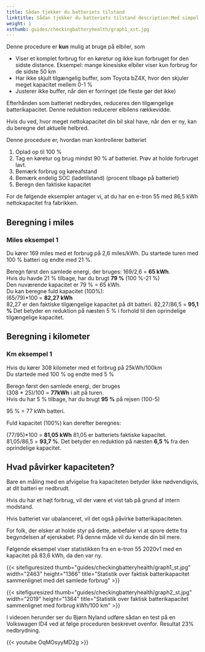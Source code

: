 ```yaml
---
title: Sådan tjekker du batteriets tilstand
linktitle: Sådan tjekker du batteriets tilstand description:Med simpel matematik er det muligt at verificere batteriets generelle status. Denne guide forklarer hvordan.
weight: 1
xsthumb: guides/checkingbatteryhealth/graph1_xst.jpg
---
```

<!-- markdownlint-disable MD033 -->
<div class="alert alert-warning" role="alert">
    Denne procedure er <b>kun</b> mulig at bruge på elbiler, som
    <ul>
    <li>Viser et komplet forbrug for en køretur og ikke kun forbruget for den sidste distance. Eksempel: mange kinesiske elbiler viser kun forbrug for de sidste 50 km</li>
    <li>Har ikke skjult tilgængelig buffer, som Toyota bZ4X, hvor den skjuler meget kapacitet mellem 0-1 %</li>
    <li>Justerer ikke buffer, når den er forringet (de fleste gør det ikke)</li>
    </ul>
</div>

Efterhånden som batteriet nedbrydes, reduceres den tilgængelige batterikapacitet. Denne reduktion reducerer elbilens rækkevidde.

Hvis du ved, hvor meget nettokapacitet din bil skal have, når den er ny, kan du beregne det aktuelle helbred.

Denne procedure er, hvordan man kontrollerer batteriet

1. Oplad op til 100 %
2. Tag en køretur og brug mindst 90 % af batteriet. Prøv at holde forbruget lavt.
3. Bemærk forbrug og køreafstand
4. Bemærk endelig SOC (ladetilstand) (procent tilbage på batteriet)
5. Beregn den faktiske kapacitet

For de følgende eksempler antager vi, at du har en e-tron 55 med 86,5 kWh nettokapacitet fra fabrikken.

## Beregning i miles

### Miles eksempel 1

Du kører 169 miles med et forbrug på 2,6 miles/kWh. Du startede turen med 100 % batteri og endte med 21 %.

Beregn først den samlede energi, der bruges: 169/2,6 = <b>65 kWh</b>.<br>
Hvis du havde 21 % tilbage, har du brugt <b>79 %</b> (100 %-21 %)<br>
Den nuværende kapacitet er 79 % = 65 kWh.<br>
Du kan beregne fuld kapacitet (100%):<br>
(65/79)*100 = <b>82,27 kWh</b><br>
82,27 er den faktiske tilgængelige kapacitet på dit batteri.
82,27/86,5 = <b>95,1 %</b>
Det betyder en reduktion på næsten 5 % i forhold til den oprindelige tilgængelige kapacitet.

## Beregning i kilometer

### Km eksempel 1

Hvis du kører 308 kilometer med et forbrug på 25kWh/100km<br>
Du startede med 100 % og endte med 5 %<br>

Beregn først den samlede energi, der bruges<br>
(308 * 25)/100 = <b>77kWh</b> i alt på turen.<br>
Hvis du har 5 % tilbage, har du brugt <b>95 %</b> på rejsen (100-5)<br>

95 % = 77 kWh batteri.<br>

Fuld kapacitet (100%) kan derefter beregnes:<br>

(77/95)*100 = <b>81,05 kWh</b>
81,05 er batteriets faktiske kapacitet.<br>
81,05/86,5 = <b>93,7 %</b>. Det betyder en reduktion på næsten <b>6,5 %</b> fra den oprindelige kapacitet.

## Hvad påvirker kapaciteten?

Bare en måling med en afvigelse fra kapaciteten betyder ikke nødvendigvis, at dit batteri er nedbrudt.

Hvis du har et højt forbrug, vil der være et vist tab på grund af intern modstand.

Hvis batteriet var ubalanceret, vil det også påvirke batterikapaciteten.

For folk, der elsker at holde styr på dette, anbefaler vi at spore dette fra begyndelsen af ​​ejerskabet. På denne måde vil du kende din bil mere.

Følgende eksempel viser statistikken fra en e-tron 55 2020v1 med en kapacitet på 83,6 kWh, da den var ny.

{{< sitefiguresized thumb="guides/checkingbatteryhealth/graph1_st.jpg" width="2463" height="1366" title="Statistik over faktisk batterikapacitet sammenlignet med det samlede forbrug" >}}

{{< sitefiguresized thumb="guides/checkingbatteryhealth/graph2_st.jpg" width="2019" height="1364" title="Statistik over faktisk batterikapacitet sammenlignet med forbrug kWh/100 km" >}}

I videoen herunder ser du Bjørn Nyland udføre sådan en test på en Volkswagen ID4 ved at følge proceduren beskrevet ovenfor. Resultat 23% nedbrydning.

{{< youtube OqMOsyyMD2g >}}